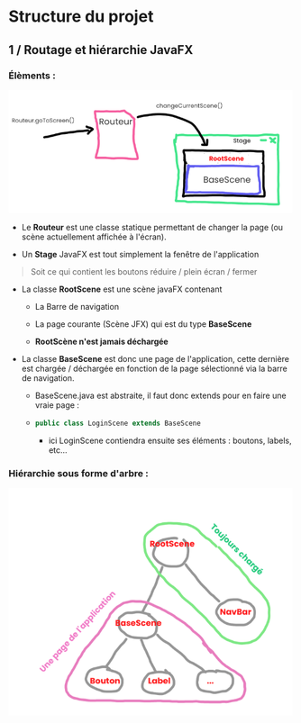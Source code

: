 # Structure du projet

## 1 / Routage et hiérarchie JavaFX

### Élèments :

![](./assets/2022-02-13-11-56-10-image.png)

- Le **Routeur** est une classe statique permettant de changer la page (ou scène actuellement affichée à l'écran).

- Un **Stage** JavaFX est tout simplement la fenêtre de l'application

> Soit ce qui contient les boutons réduire / plein écran / fermer

- La classe **RootScene** est une scène javaFX contenant
  
  - La Barre de navigation
  
  - La page courante (Scène JFX) qui est du type **BaseScene**
  
  - **RootScène n'est jamais déchargée**

- La classe **BaseScene** est donc une page de l'application, cette dernière est chargée / déchargée en fonction de la page sélectionné via la barre de navigation.
  
  - BaseScene.java est abstraite, il faut donc extends pour en faire une vraie page :
  
  - ```java
    public class LoginScene extends BaseScene
    ```
    
    - ici LoginScene contiendra ensuite ses éléments : boutons, labels, etc...

### Hiérarchie sous forme d'arbre :

![](./assets/2022-02-13-12-07-28-image.png)
